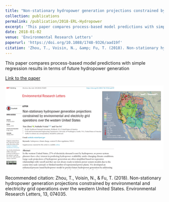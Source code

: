 ```yaml
---
title: "Non-stationary hydropower generation projections constrained by environmental and electricity grid operations over the western United States"
collection: publications
permalink: /publication/2018-ERL-Hydropower
excerpt: 'This paper compares process-based model predictions with simple regression results in terms of future hydropower generation'
date: 2018-01-02
venue: 'Environmental Research Letters'
paperurl: 'https://doi.org/10.1088/1748-9326/aad19f'
citation: 'Zhou, T., Voisin, N., &amp; Fu, T. (2018). Non-stationary hydropower generation projections constrained by environmental and electricity grid operations over the western United States. Environmental Research Letters, 13, 074035. '
---
```

This paper compares process-based model predictions with simple regression results in terms of future hydropower generation

[Link to the paper](https://doi.org/10.1088/1748-9326/aad19f)

![image](../images/papers/2018-ERL-Hydropower.png)

Recommended citation: Zhou, T., Voisin, N., & Fu, T. (2018). Non-stationary hydropower generation projections constrained by environmental and electricity grid operations over the western United States. Environmental Research Letters, 13, 074035. 